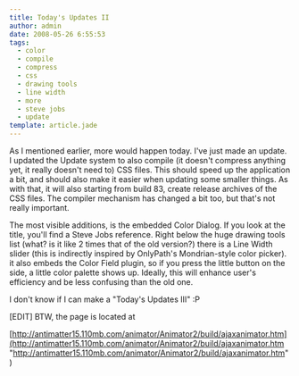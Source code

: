 ```yaml
---
title: Today's Updates II
author: admin
date: 2008-05-26 6:55:53
tags: 
  - color
  - compile
  - compress
  - css
  - drawing tools
  - line width
  - more
  - steve jobs
  - update
template: article.jade
---
```


As I mentioned earlier, more would happen today. I've just made an update. I updated the Update system to also compile (it doesn't compress anything yet, it really doesn't need to) CSS files. This should speed up the application a bit, and should also make it easier when updating some smaller things. As with that, it will also starting from build 83, create release archives of the CSS files. The compiler mechanism has changed a bit too, but that's not really important.

The most visible additions, is the embedded Color Dialog. If you look at the title, you'll find a Steve Jobs reference. Right below the huge drawing tools list (what? is it like 2 times that of the old version?) there is a Line Width slider (this is indirectly inspired by OnlyPath's Mondrian-style color picker). it also embeds the Color Field plugin, so if you press the little button on the side, a little color palette shows up. Ideally, this will enhance user's efficiency and be less confusing than the old one.

I don't know if I can make a "Today's Updates III" :P

[EDIT] BTW, the page is located at

[http://antimatter15.110mb.com/animator/Animator2/build/ajaxanimator.htm](http://antimatter15.110mb.com/animator/Animator2/build/ajaxanimator.htm "http://antimatter15.110mb.com/animator/Animator2/build/ajaxanimator.htm")
